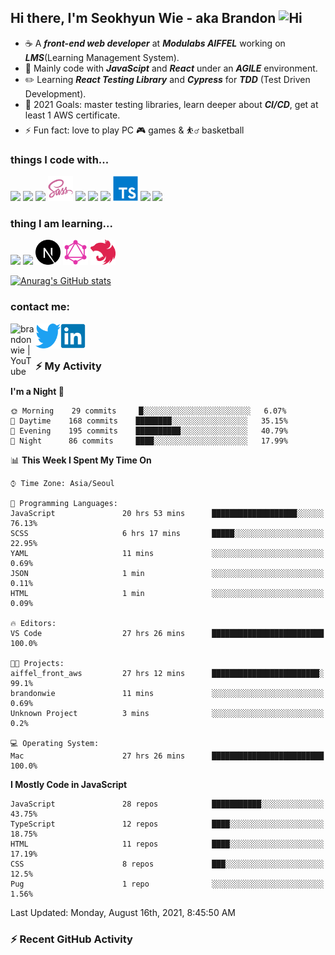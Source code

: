 ## Hi there, I'm Seokhyun Wie - aka Brandon <img src='https://qpluspicture.oss-cn-beijing.aliyuncs.com/6LjjQA/Hi.gif' alt='Hi' width="24"/>

- ☕ A _**front-end web developer**_ at _**Modulabs AIFFEL**_ working on _**LMS**_(Learning Management System).
- 🔄 Mainly code with _**JavaScipt**_ and _**React**_ under an _**AGILE**_ environment.
- ✏️ Learning _**React Testing Library**_ and _**Cypress**_ for _**TDD**_ (Test Driven Development).
- 🎯 2021 Goals: master testing libraries, learn deeper about _**CI/CD**_, get at least 1 AWS certificate.
- ⚡ Fun fact: love to play PC 🎮 games️ \& ⛹️‍♂️ basketball

### things I code with...

<img src="https://cdn.jsdelivr.net/gh/devicons/devicon/icons/vscode/vscode-original.svg" width="40px"> <img src="https://cdn.jsdelivr.net/gh/devicons/devicon@latest/icons/javascript/javascript-original.svg" width="40px"> <img src="https://cdn.jsdelivr.net/gh/devicons/devicon@latest/icons/react/react-original.svg" width="40px"> <img src="https://raw.githubusercontent.com/devicons/devicon/master/icons/sass/sass-original.svg" width="40px"> <img src="https://cdn.jsdelivr.net/gh/devicons/devicon@latest/icons/git/git-original.svg" width="40px"> <img src="https://cdn.jsdelivr.net/gh/devicons/devicon/icons/github/github-original.svg" width="40px"> <img src="https://cdn.jsdelivr.net/gh/devicons/devicon/icons/amazonwebservices/amazonwebservices-original.svg" width="40px"> <img src="https://raw.githubusercontent.com/devicons/devicon/master/icons/typescript/typescript-original.svg" width="40px"> <img src="https://cdn.jsdelivr.net/gh/devicons/devicon@latest/icons/mongodb/mongodb-original.svg" width="40px"> <img src="https://cdn.jsdelivr.net/gh/devicons/devicon@latest/icons/nodejs/nodejs-plain.svg" width="40px">

### thing I am learning...

<img src="https://cdn.jsdelivr.net/gh/devicons/devicon/icons/jest/jest-plain.svg" width="40px"> <img src="https://icons-for-free.com/iconfiles/png/512/cypress-1324440144114984250.png" width="40px"> <img src="https://raw.githubusercontent.com/devicons/devicon/master/icons/nextjs/nextjs-original.svg" width="40px"> <img src="https://raw.githubusercontent.com/devicons/devicon/master/icons/graphql/graphql-plain.svg" width="40px"> <img src="https://raw.githubusercontent.com/devicons/devicon/master/icons/nestjs/nestjs-plain.svg" width="40px">

<!-- GitHub Stats -->

[![Anurag's GitHub stats](https://github-readme-stats.vercel.app/api?username=brandonwie&show_icons=true&title_color=ffc857&icon_color=8ac926&text_color=daf7dc&bg_color=151515&hide=stars&custom_title=Brandon's GitHub Stats)](https://github.com/anuraghazra/github-readme-stats)

### contact me:

[<img align="left" alt="brandonwie | YouTube" width="40px" src="https://iconape.com/wp-content/png_logo_vector/youtube-social-white-squircle.png" />][youtube] [<img align="left" alt="brandonwie | Twitter" width="40px" src="https://raw.githubusercontent.com/devicons/devicon/master/icons/twitter/twitter-original.svg" />][twitter] [<img align="left" alt="brandonwie | LinkedIn" width="40px" src="https://raw.githubusercontent.com/devicons/devicon/master/icons/linkedin/linkedin-original.svg" />][linkedin]

<br />
<br />

### ⚡ My Activity

<!--START_SECTION:waka-->

**I'm a Night 🦉**

```text
🌞 Morning    29 commits     █░░░░░░░░░░░░░░░░░░░░░░░░   6.07%
🌆 Daytime    168 commits    ████████░░░░░░░░░░░░░░░░░   35.15%
🌃 Evening    195 commits    ██████████░░░░░░░░░░░░░░░   40.79%
🌙 Night      86 commits     ████░░░░░░░░░░░░░░░░░░░░░   17.99%

```

📊 **This Week I Spent My Time On**

```text
⌚︎ Time Zone: Asia/Seoul

💬 Programming Languages:
JavaScript               20 hrs 53 mins      ███████████████████░░░░░░   76.13%
SCSS                     6 hrs 17 mins       █████░░░░░░░░░░░░░░░░░░░░   22.95%
YAML                     11 mins             ░░░░░░░░░░░░░░░░░░░░░░░░░   0.69%
JSON                     1 min               ░░░░░░░░░░░░░░░░░░░░░░░░░   0.11%
HTML                     1 min               ░░░░░░░░░░░░░░░░░░░░░░░░░   0.09%

🔥 Editors:
VS Code                  27 hrs 26 mins      █████████████████████████   100.0%

🐱‍💻 Projects:
aiffel_front_aws         27 hrs 12 mins      ████████████████████████░   99.1%
brandonwie               11 mins             ░░░░░░░░░░░░░░░░░░░░░░░░░   0.69%
Unknown Project          3 mins              ░░░░░░░░░░░░░░░░░░░░░░░░░   0.2%

💻 Operating System:
Mac                      27 hrs 26 mins      █████████████████████████   100.0%

```

**I Mostly Code in JavaScript**

```text
JavaScript               28 repos            ███████████░░░░░░░░░░░░░░   43.75%
TypeScript               12 repos            ████░░░░░░░░░░░░░░░░░░░░░   18.75%
HTML                     11 repos            ████░░░░░░░░░░░░░░░░░░░░░   17.19%
CSS                      8 repos             ███░░░░░░░░░░░░░░░░░░░░░░   12.5%
Pug                      1 repo              ░░░░░░░░░░░░░░░░░░░░░░░░░   1.56%

```

<!--END_SECTION:waka-->

<!--RECENT_ACTIVITY:last_update-->
Last Updated: Monday, August 16th, 2021, 8:45:50 AM
<!--RECENT_ACTIVITY:last_update_end-->

### ⚡ Recent GitHub Activity

<!--RECENT_ACTIVITY:start-->

<!--RECENT_ACTIVITY:end-->

[youtube]: https://www.youtube.com/channel/UC7tk3UT7nn3cZNC2KBdb-4Q
[linkedin]: https://linkedin.com/in/brandonwie
[twitter]: https://twitter.com/brandonwie
